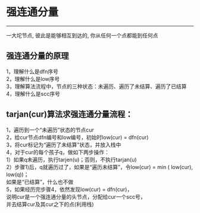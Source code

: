 # 强连通分量

---

一大坨节点, 彼此是能够相互到达的, 你从任何一个点都能到任何点


## 强连通分量的原理  
1，理解什么是dfn序号  
2，理解什么是low序号  
3，理解算法流程中，节点的三种状态：未遍历、遍历了未结算、遍历了已结算  
4，理解什么是scc序号  
  
## tarjan(cur)算法求强连通分量流程：  
1，遍历到一个“未遍历”状态的节点cur  
2，给cur节点dfn编号和low编号，初始时low(cur) = dfn(cur)   
3，将cur标记为“遍历了未结算”状态，并放入栈中  
4，对于cur的每个孩子q，做如下两步操作：  
      1）如果q未遍历，执行tarjen(u)；否则，不执行tarjan(u)  
      2）步骤1)后，q就遍历过了，如果是“遍历未结算”，令low(cur) = min ( low(cur), low(q))；  
                            如果是“已结算”，什么也不做  
5，如果经历完步骤4，依然发现low(cur) = dfn(cur)，  
      说明cur是一个强连通分量的头节点，分配给cur一个scc号，  
      并去结算cur及其cur之下的点(利用栈)